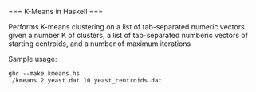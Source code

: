 === K-Means in Haskell ===

Performs K-means clustering on a list of tab-separated numeric vectors
given a number K of clusters, a list of tab-separated numberic vectors
of starting centroids, and a number of maximum iterations

Sample usage:

```
ghc --make kmeans.hs
./kmeans 2 yeast.dat 10 yeast_centroids.dat
```
